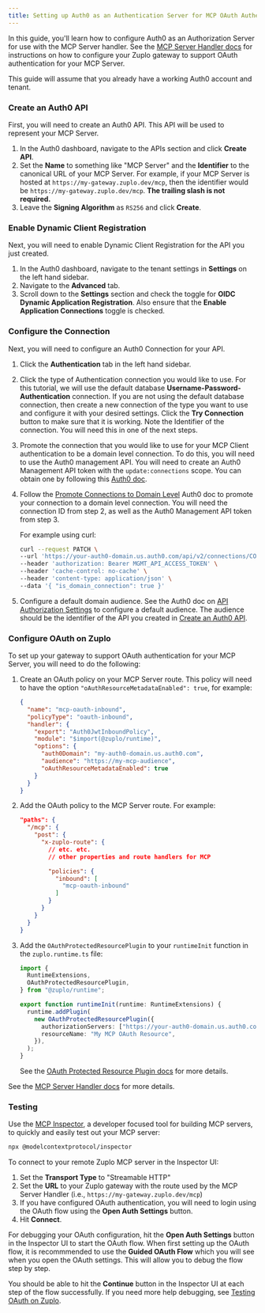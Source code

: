 ```yaml
---
title: Setting up Auth0 as an Authentication Server for MCP OAuth Authentication
---
```


In this guide, you'll learn how to configure Auth0 as an Authorization Server
for use with the MCP Server handler. See the
[MCP Server Handler docs](../handlers/mcp-server.md#oauth-authentication) for
instructions on how to configure your Zuplo gateway to support OAuth
authentication for your MCP Server.

This guide will assume that you already have a working Auth0 account and tenant.

### Create an Auth0 API

First, you will need to create an Auth0 API. This API will be used to represent
your MCP Server.

1. In the Auth0 dashboard, navigate to the APIs section and click **Create
   API**.
2. Set the **Name** to something like "MCP Server" and the **Identifier** to the
   canonical URL of your MCP Server. For example, if your MCP Server is hosted
   at `https://my-gateway.zuplo.dev/mcp`, then the identifier would be
   `https://my-gateway.zuplo.dev/mcp`. **The trailing slash is not required.**
3. Leave the **Signing Algorithm** as `RS256` and click **Create**.

### Enable Dynamic Client Registration

Next, you will need to enable Dynamic Client Registration for the API you just
created.

1. In the Auth0 dashboard, navigate to the tenant settings in **Settings** on
   the left hand sidebar.
2. Navigate to the **Advanced** tab.
3. Scroll down to the **Settings** section and check the toggle for **OIDC
   Dynamic Application Registration**. Also ensure that the **Enable Application
   Connections** toggle is checked.

### Configure the Connection

Next, you will need to configure an Auth0 Connection for your API.

1. Click the **Authentication** tab in the left hand sidebar.

2. Click the type of Authentication connection you would like to use. For this
   tutorial, we will use the default database
   **Username-Password-Authentication** connection. If you are not using the
   default database connection, then create a new connection of the type you
   want to use and configure it with your desired settings. Click the **Try
   Connection** button to make sure that it is working. Note the Identifier of
   the connection. You will need this in one of the next steps.

3. Promote the connection that you would like to use for your MCP Client
   authentication to be a domain level connection. To do this, you will need to
   use the Auth0 management API. You will need to create an Auth0 Management API
   token with the `update:connections` scope. You can obtain one by following
   this
   [Auth0 doc](https://auth0.com/docs/secure/tokens/access-tokens/management-api-access-tokens/get-management-api-access-tokens-for-testing).

4. Follow the
   [Promote Connections to Domain Level](https://auth0.com/docs/authenticate/identity-providers/promote-connections-to-domain-level)
   Auth0 doc to promote your connection to a domain level connection. You will
   need the connection ID from step 2, as well as the Auth0 Management API token
   from step 3.

   For example using curl:

   ```sh
   curl --request PATCH \
   --url 'https://your-auth0-domain.us.auth0.com/api/v2/connections/CONNECTION_ID' \
   --header 'authorization: Bearer MGMT_API_ACCESS_TOKEN' \
   --header 'cache-control: no-cache' \
   --header 'content-type: application/json' \
   --data '{ "is_domain_connection": true }'
   ```

5. Configure a default domain audience. See the Auth0 doc on
   [API Authorization Settings](https://auth0.com/docs/get-started/tenant-settings#api-authorization-settings)
   to configure a default audience. The audience should be the identifier of the
   API you created in [Create an Auth0 API](#create-an-auth0-api).

### Configure OAuth on Zuplo

To set up your gateway to support OAuth authentication for your MCP Server, you
will need to do the following:

1. Create an OAuth policy on your MCP Server route. This policy will need to
   have the option `"oAuthResourceMetadataEnabled": true`, for example:
   ```json
   {
     "name": "mcp-oauth-inbound",
     "policyType": "oauth-inbound",
     "handler": {
       "export": "Auth0JwtInboundPolicy",
       "module": "$import(@zuplo/runtime)",
       "options": {
         "auth0Domain": "my-auth0-domain.us.auth0.com",
         "audience": "https://my-mcp-audience",
         "oAuthResourceMetadataEnabled": true
       }
     }
   }
   ```
2. Add the OAuth policy to the MCP Server route. For example:

   ```json
   "paths": {
     "/mcp": {
       "post": {
         "x-zuplo-route": {
           // etc. etc.
           // other properties and route handlers for MCP

           "policies": {
             "inbound": [
               "mcp-oauth-inbound"
             ]
           }
         }
       }
     }
   }
   ```

3. Add the `OAuthProtectedResourcePlugin` to your `runtimeInit` function in the
   `zuplo.runtime.ts` file:

   ```ts
   import {
     RuntimeExtensions,
     OAuthProtectedResourcePlugin,
   } from "@zuplo/runtime";

   export function runtimeInit(runtime: RuntimeExtensions) {
     runtime.addPlugin(
       new OAuthProtectedResourcePlugin({
         authorizationServers: ["https://your-auth0-domain.us.auth0.com"],
         resourceName: "My MCP OAuth Resource",
       }),
     );
   }
   ```

   See the
   [OAuth Protected Resource Plugin docs](../programmable-api/oauth-protected-resource-plugin)
   for more details.

See the
[MCP Server Handler docs](../handlers/mcp-server.md#oauth-authentication) for
more details.

### Testing

Use the [MCP Inspector](https://github.com/modelcontextprotocol/inspector), a
developer focused tool for building MCP servers, to quickly and easily test out
your MCP server:

```sh
npx @modelcontextprotocol/inspector
```

To connect to your remote Zuplo MCP server in the Inspector UI:

1. Set the **Transport Type** to "Streamable HTTP"
2. Set the **URL** to your Zuplo gateway with the route used by the MCP Server
   Handler (i.e., `https://my-gateway.zuplo.dev/mcp`)
3. If you have configured OAuth authentication, you will need to login using the
   OAuth flow using the **Open Auth Settings** button.
4. Hit **Connect**.

For debugging your OAuth configuration, hit the **Open Auth Settings** button in
the Inspector UI to start the OAuth flow. When first setting up the OAuth flow,
it is recommmended to use the **Guided OAuth Flow** which you will see when you
open the OAuth settings. This will allow you to debug the flow step by step.

You should be able to hit the **Continue** button in the Inspector UI at each
step of the flow successfully. If you need more help debugging, see
[Testing OAuth on Zuplo](../handlers/mcp-server.md#oauth-testing).
